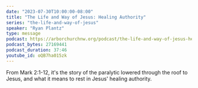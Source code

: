 ```yaml
---
date: "2023-07-30T10:00:00-08:00"
title: "The Life and Way of Jesus: Healing Authority"
series: "the-life-and-way-of-jesus"
speaker: "Ryan Plantz"
type: message
podcast: https://arborchurchnw.org/podcast/the-life-and-way-of-jesus-healing-authority.mp3
podcast_bytes: 27169441
podcast_duration: 37:46
youtube_id: oQB7ha015zk
---
```


From Mark 2:1-12, it's the story of the paralytic lowered through the roof to Jesus, and what it means to rest in Jesus' healing authority.
